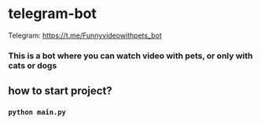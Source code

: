 # telegram-bot

Telegram: https://t.me/Funnyvideowithpets_bot

### This is a bot where you can watch video with pets, or only with cats or dogs

## how to start project?

### `python main.py`